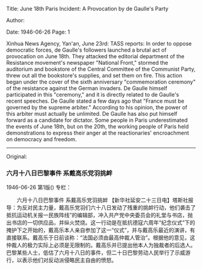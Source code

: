 Title: June 18th Paris Incident: A Provocation by de Gaulle's Party

Author:

Date: 1946-06-26
Page: 1

Xinhua News Agency, Yan'an, June 23rd: TASS reports: In order to oppose democratic forces, de Gaulle's followers launched a brutal act of provocation on June 18th. They attacked the editorial department of the Resistance movement's newspaper "National Front," stormed the auditorium and bookstore of the Central Committee of the Communist Party, threw out all the bookstore's supplies, and set them on fire. This action began under the cover of the sixth anniversary "commemoration ceremony" of the resistance against the German invaders. De Gaulle himself participated in this "ceremony," and it is directly related to de Gaulle's recent speeches. De Gaulle stated a few days ago that "France must be governed by the supreme arbiter." According to his opinion, the power of this arbiter must actually be unlimited. De Gaulle has also put himself forward as a candidate for dictator. Some people in Paris underestimated the events of June 18th, but on the 20th, the working people of Paris held demonstrations to express their anger at the reactionaries' encroachment on democracy and freedom.



<hr /> 

Original: 


### 六月十八日巴黎事件  系戴高乐党羽挑衅

1946-06-26
第1版()
专栏：

　　六月十八日巴黎事件
    系戴高乐党羽挑衅
    【新华社延安二十三日电】塔斯社报导：为反对民主力量，戴高乐党羽们六十八日发动了残重的挑衅行动，他们袭击了抵抗运动机关报一民族阵线”的编辑部，冲入共产党中央委员会的礼堂与书店，抛出书店的一切供应品，并纵火焚烧。这一行动是在抵抗德寇六周年“纪念仪式”下的掩护下之开始的，戴高乐本人亲自参加了这一“仪式”，并与戴高乐最近的演讲，有直接联系。戴高乐于日前谈称：“法国必须由最高仲裁人管治”。根据他的意见，这仲裁人的极力实际上必须是无限制的。戴高乐并已提出他本人为独裁者的后选人。巴黎某些人士，低估了六月十八日的事件，但二十日巴黎劳动人民举行了示威游行，以表示他们对反动派侵略民主自由的愤怒。
